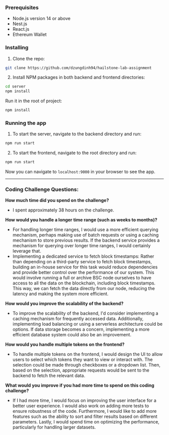 ### Prerequisites

- Node.js version 14 or above
- Nest.js
- React.js
- Ethereum Wallet

### Installing

1. Clone the repo:

```sh
git clone https://github.com/dzungdinh94/hailstone-lab-assignment
```

2. Install NPM packages in both backend and frontend directories:

```sh
cd server
npm install
```

Run it in the root of project:

```sh
npm install
```

### Running the app

1. To start the server, navigate to the backend directory and run:

```sh
npm run start
```

2. To start the frontend, navigate to the root directory and run:

```sh
npm run start
```

Now you can navigate to `localhost:9000` in your browser to see the app.

---

### Coding Challenge Questions:

**How much time did you spend on the challenge?**

- I spent approximately 38 hours on the challenge.

**How would you handle a longer time range (such as weeks to months)?**

- For handling longer time ranges, I would use a more efficient querying mechanism, perhaps making use of batch requests or using a caching mechanism to store previous results. If the backend service provides a mechanism for querying over longer time ranges, I would certainly leverage that.
- Implementing a dedicated service to fetch block timestamps: Rather than depending on a third-party service to fetch block timestamps, building an in-house service for this task would reduce dependencies and provide better control over the performance of our system. This would involve running a full or archive BSC node ourselves to have access to all the data on the blockchain, including block timestamps. This way, we can fetch the data directly from our node, reducing the latency and making the system more efficient.

**How would you improve the scalability of the backend?**

- To improve the scalability of the backend, I'd consider implementing a caching mechanism for frequently accessed data. Additionally, implementing load balancing or using a serverless architecture could be options. If data storage becomes a concern, implementing a more efficient database system could also be an improvement.

**How would you handle multiple tokens on the frontend?**

- To handle multiple tokens on the frontend, I would design the UI to allow users to select which tokens they want to view or interact with. The selection could be made through checkboxes or a dropdown list. Then, based on the selection, appropriate requests would be sent to the backend to fetch the relevant data.

**What would you improve if you had more time to spend on this coding challenge?**

- If I had more time, I would focus on improving the user interface for a better user experience. I would also work on adding more tests to ensure robustness of the code. Furthermore, I would like to add more features such as the ability to sort and filter results based on different parameters. Lastly, I would spend time on optimizing the performance, particularly for handling larger datasets.
